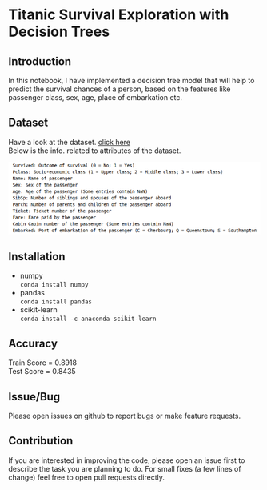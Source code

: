 # Titanic Survival Exploration with Decision Trees

## Introduction
In this notebook, I have implemented a decision tree model that will help to predict the survival chances of a person, based on the features like passenger class, sex, age, place of embarkation etc.

## Dataset
Have a look at the dataset. [click here](https://github.com/rajatsharma369007/Titanic_Survival_Exploration_with_Decision_Trees/blob/master/titanic_data.csv)  
Below is the info. related to attributes of the dataset.  

<img src="https://github.com/rajatsharma369007/Titanic_Survival_Exploration_with_Decision_Trees/blob/master/dataset_info.png" width="700px">

## Installation
* numpy  
<code>conda install numpy</code>
* pandas  
<code>conda install pandas</code>
* scikit-learn  
<code>conda install -c anaconda scikit-learn</code>

## Accuracy
Train Score = 0.8918  
Test Score = 0.8435

## Issue/Bug
Please open issues on github to report bugs or make feature requests.

## Contribution
If you are interested in improving the code, please open an issue first to describe the task you are planning to do. For small fixes (a few lines of change) feel free to open pull requests directly.
